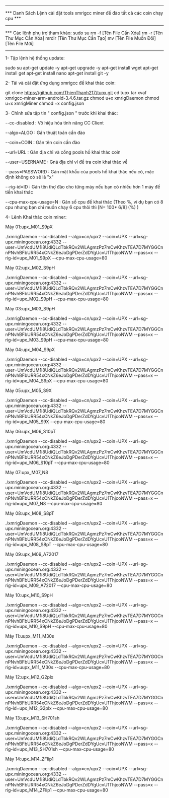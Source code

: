 **********************************************************************************
*** Danh Sách Lệnh cài đặt tools xmrigcc miner để đào tất cả các coin chạy cpu ***
**********************************************************************************
*** Các lệnh phụ trợ tham khảo:
sudo su 
rm -f [Tên File Cần Xóa]
rm -r [Tên Thư Mục Cần Xóa]
mrdir [Tên Thư Mục Cần Tạo]
mv [Tên File Muốn Đổi] [Tên File Mới]

**********************************************************************************

1- Tập lệnh hệ thống update:

sudo su
apt-get update -y 
apt-get upgrade -y
apt-get install wget 
apt-get install get 
apt-get install nano
apt-get install git -y

2- Tải và cài đặt ứng dụng xmrigcc để khai thác coin:

git clone https://github.com/ThienThanh217/tupx.git
cd tupx
tar xvaf xmrigcc-miner-arm-android-3.4.6.tar.gz
chmod u+x xmrigDaemon
chmod u+x xmrigMiner
chmod +x config.json

3- Chỉnh sửa tập tin " config.json "  trước khi khai thác:

--cc-disabled : Vô hiệu hóa tính năng CC Client

--algo=ALGO : Gán thuật toán cần đào

--coin=COIN : Gán tên coin cần đào

--url=URL : Gán địa chỉ và cổng pools hồ khai thác coin

--user=USERNAME : Gná địa chỉ ví để tra coin khai thác về

--pass=PASSWORD : Gán mật khẩu của pools hồ khai thác nếu có, mặc định không có sẽ là "x"

--rig-id=ID : Gán tên thợ đào cho tứng máy nếu bạn có nhiều hơn 1 máy để tiền khai thác

--cpu-max-cpu-usage=N : Gán số cpu để khai thác (Theo %, ví dụ bạn có 8 cpu nhưng bạn chỉ muốn chạy 6 cpu thôi thì [N= 100* 6/8] (%) )


4- Lênh Khai thác coin miner:

Máy 01:upx_M01_S9pX

./xmrigDaemon --cc-disabled --algo=cn/upx2 --coin=UPX --url=sg-upx.miningocean.org:4332 --user=UmVcdUM1i8UdiQLdTbkRQv2WLAgmzPz7mCwKhzvTEA7D7MYGGCnnPNvhBFbURR54xCNkZ6eJoDgPDerZdDYgUcvU1ThjcoNWM --pass=x --rig-id=upx_M01_S9pX --cpu-max-cpu-usage=80

Máy 02:upx_M02_S9pH

./xmrigDaemon --cc-disabled --algo=cn/upx2 --coin=UPX --url=sg-upx.miningocean.org:4332 --user=UmVcdUM1i8UdiQLdTbkRQv2WLAgmzPz7mCwKhzvTEA7D7MYGGCnnPNvhBFbURR54xCNkZ6eJoDgPDerZdDYgUcvU1ThjcoNWM --pass=x --rig-id=upx_M02_S9pH --cpu-max-cpu-usage=80

Máy 03:upx_M03_S9pH

./xmrigDaemon --cc-disabled --algo=cn/upx2 --coin=UPX --url=sg-upx.miningocean.org:4332 --user=UmVcdUM1i8UdiQLdTbkRQv2WLAgmzPz7mCwKhzvTEA7D7MYGGCnnPNvhBFbURR54xCNkZ6eJoDgPDerZdDYgUcvU1ThjcoNWM --pass=x --rig-id=upx_M03_S9pH --cpu-max-cpu-usage=80

Máy 04:upx_M04_S9pX

./xmrigDaemon --cc-disabled --algo=cn/upx2 --coin=UPX --url=sg-upx.miningocean.org:4332 --user=UmVcdUM1i8UdiQLdTbkRQv2WLAgmzPz7mCwKhzvTEA7D7MYGGCnnPNvhBFbURR54xCNkZ6eJoDgPDerZdDYgUcvU1ThjcoNWM --pass=x --rig-id=upx_M04_S9pX --cpu-max-cpu-usage=80

Máy 05:upx_M05_S9X

./xmrigDaemon --cc-disabled --algo=cn/upx2 --coin=UPX --url=sg-upx.miningocean.org:4332 --user=UmVcdUM1i8UdiQLdTbkRQv2WLAgmzPz7mCwKhzvTEA7D7MYGGCnnPNvhBFbURR54xCNkZ6eJoDgPDerZdDYgUcvU1ThjcoNWM --pass=x --rig-id=upx_M05_S9X --cpu-max-cpu-usage=80

Máy 06:upx_M06_S10pT

./xmrigDaemon --cc-disabled --algo=cn/upx2 --coin=UPX --url=sg-upx.miningocean.org:4332 --user=UmVcdUM1i8UdiQLdTbkRQv2WLAgmzPz7mCwKhzvTEA7D7MYGGCnnPNvhBFbURR54xCNkZ6eJoDgPDerZdDYgUcvU1ThjcoNWM --pass=x --rig-id=upx_M06_S10pT --cpu-max-cpu-usage=80

Máy 07:upx_M07_N8

./xmrigDaemon --cc-disabled --algo=cn/upx2 --coin=UPX --url=sg-upx.miningocean.org:4332 --user=UmVcdUM1i8UdiQLdTbkRQv2WLAgmzPz7mCwKhzvTEA7D7MYGGCnnPNvhBFbURR54xCNkZ6eJoDgPDerZdDYgUcvU1ThjcoNWM --pass=x --rig-id=upx_M07_N8 --cpu-max-cpu-usage=80

Máy 08:upx_M08_S8pT

./xmrigDaemon --cc-disabled --algo=cn/upx2 --coin=UPX --url=sg-upx.miningocean.org:4332 --user=UmVcdUM1i8UdiQLdTbkRQv2WLAgmzPz7mCwKhzvTEA7D7MYGGCnnPNvhBFbURR54xCNkZ6eJoDgPDerZdDYgUcvU1ThjcoNWM --pass=x --rig-id=upx_M08_S8pT --cpu-max-cpu-usage=80

Máy 09:upx_M09_A72017

./xmrigDaemon --cc-disabled --algo=cn/upx2 --coin=UPX --url=sg-upx.miningocean.org:4332 --user=UmVcdUM1i8UdiQLdTbkRQv2WLAgmzPz7mCwKhzvTEA7D7MYGGCnnPNvhBFbURR54xCNkZ6eJoDgPDerZdDYgUcvU1ThjcoNWM --pass=x --rig-id=upx_M09_A72017 --cpu-max-cpu-usage=80

Máy 10:upx_M10_S9pH

./xmrigDaemon --cc-disabled --algo=cn/upx2 --coin=UPX --url=sg-upx.miningocean.org:4332 --user=UmVcdUM1i8UdiQLdTbkRQv2WLAgmzPz7mCwKhzvTEA7D7MYGGCnnPNvhBFbURR54xCNkZ6eJoDgPDerZdDYgUcvU1ThjcoNWM --pass=x --rig-id=upx_M10_S9pH --cpu-max-cpu-usage=80

Máy 11:uupx_M11_M30s

./xmrigDaemon --cc-disabled --algo=cn/upx2 --coin=UPX --url=sg-upx.miningocean.org:4332 --user=UmVcdUM1i8UdiQLdTbkRQv2WLAgmzPz7mCwKhzvTEA7D7MYGGCnnPNvhBFbURR54xCNkZ6eJoDgPDerZdDYgUcvU1ThjcoNWM --pass=x --rig-id=uupx_M11_M30s --cpu-max-cpu-usage=80

Máy 12:upx_M12_G2plx

./xmrigDaemon --cc-disabled --algo=cn/upx2 --coin=UPX --url=sg-upx.miningocean.org:4332 --user=UmVcdUM1i8UdiQLdTbkRQv2WLAgmzPz7mCwKhzvTEA7D7MYGGCnnPNvhBFbURR54xCNkZ6eJoDgPDerZdDYgUcvU1ThjcoNWM --pass=x --rig-id=upx_M12_G2plx --cpu-max-cpu-usage=80

Máy 13:upx_M13_SH701sh

./xmrigDaemon --cc-disabled --algo=cn/upx2 --coin=UPX --url=sg-upx.miningocean.org:4332 --user=UmVcdUM1i8UdiQLdTbkRQv2WLAgmzPz7mCwKhzvTEA7D7MYGGCnnPNvhBFbURR54xCNkZ6eJoDgPDerZdDYgUcvU1ThjcoNWM --pass=x --rig-id=upx_M13_SH701sh --cpu-max-cpu-usage=80

Máy 14:upx_M14_ZFlip1

./xmrigDaemon --cc-disabled --algo=cn/upx2 --coin=UPX --url=sg-upx.miningocean.org:4332 --user=UmVcdUM1i8UdiQLdTbkRQv2WLAgmzPz7mCwKhzvTEA7D7MYGGCnnPNvhBFbURR54xCNkZ6eJoDgPDerZdDYgUcvU1ThjcoNWM --pass=x --rig-id=upx_M14_ZFlip1 --cpu-max-cpu-usage=80

